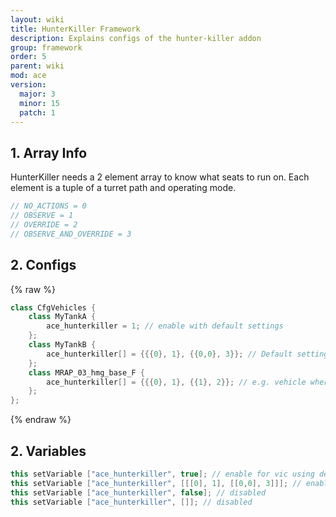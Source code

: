 ```yaml
---
layout: wiki
title: HunterKiller Framework
description: Explains configs of the hunter-killer addon
group: framework
order: 5
parent: wiki
mod: ace
version:
  major: 3
  minor: 15
  patch: 1
---
```


## 1. Array Info

HunterKiller needs a 2 element array to know what seats to run on.
Each element is a tuple of a turret path and operating mode.
```cpp
// NO_ACTIONS = 0
// OBSERVE = 1
// OVERRIDE = 2
// OBSERVE_AND_OVERRIDE = 3
```


## 2. Configs

{% raw %}
```cpp
class CfgVehicles {
    class MyTankA {
        ace_hunterkiller = 1; // enable with default settings
    };
    class MyTankB {
        ace_hunterkiller[] = {{{0}, 1}, {{0,0}, 3}}; // Default settings: (gunner can observe, commander can observe and override gunner)
    };
    class MRAP_03_hmg_base_F {
        ace_hunterkiller[] = {{{0}, 1}, {{1}, 2}}; // e.g. vehicle where commander is [1] instead of [0,0]
    };
};
```
{% endraw %}

## 2. Variables

```cpp
this setVariable ["ace_hunterkiller", true]; // enable for vic using default settings
this setVariable ["ace_hunterkiller", [[[0], 1], [[0,0], 3]]]; // enable using custom array
this setVariable ["ace_hunterkiller", false]; // disabled
this setVariable ["ace_hunterkiller", []]; // disabled
```
